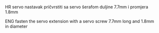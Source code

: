 HR
servo nastavak pričvrstiti sa servo šerafom duljine 7.7mm i promjera 1.8mm

ENG
fasten the servo extension with a servo screw 7.7mm long and 1.8mm in diameter
